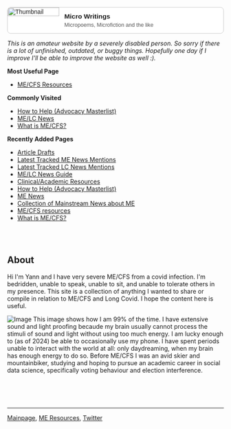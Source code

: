 <head>
    <script type="application/ld+json">
    {
      "@context" : "https://schema.org",
      "@type" : "WebSite",
      "name" : "Yann's Site",
      "alternateName" : "Yann's Site",
      "url" : "https://mecfsadvocacy.org/"
    }
  </script>
</head>

<!DOCTYPE html>
<html lang="en">
<head>
  <meta charset="UTF-8">
  <title>Link Card</title>
  <style>
    .link-card {
      display: flex;
      flex-direction: row;
      border: 1px solid #ccc;
      border-radius: 8px;
      overflow: hidden;
      max-width: 600px;
      text-decoration: none;
      color: inherit;
      font-family: sans-serif;
      background: #fff;
      transition: box-shadow 0.2s;
    }

    .link-card:hover {
      box-shadow: 0 4px 12px rgba(0,0,0,0.1);
    }

    .link-card img {
      width: 120px;
      height: 100%;
      object-fit: cover;
    }

    .link-card-content {
      padding: 12px;
      display: flex;
      flex-direction: column;
      justify-content: center;
    }

    .link-card-title {
      font-size: 1.1em;
      font-weight: bold;
      margin-bottom: 4px;
    }

    .link-card-description {
      font-size: 0.9em;
      color: #555;
    }
  </style>
</head>
<body>

<a class="link-card" href="https://mecfsadvocacy.org/micro/" target="_blank" rel="noopener">
  <img src="https://via.placeholder.com/120x80" alt="Thumbnail">
  <div class="link-card-content">
    <div class="link-card-title">Micro Writings</div>
    <div class="link-card-description">Micropoems, Microfiction and the like</div>
  </div>
</a>

</body>
</html>

_This is an amateur website by a severely disabled person. So sorry if there is a lot of unfinished, outdated, or buggy things. Hopefully one day if I improve I'll be able to improve the website as well :)._

**Most Useful Page** 
* [ME/CFS Resources](useful-resources.md)

**Commonly Visited**
* [How to Help (Advocacy Masterlist)](https://me-cfs.github.io/resources/advocacy/)
* [ME/LC News](https://me-cfs.github.io/news/community/)
* [What is ME/CFS?](me-cfs.md)

**Recently Added Pages**
* [Article Drafts](https://mecfsadvocacy.org/drafts/)
* [Latest Tracked ME News Mentions](https://me-cfs.github.io/news/me/)
* [Latest Tracked LC News Mentions](https://me-cfs.github.io/news/lc/)
* [ME/LC News Guide](https://me-cfs.github.io/news/)
* [Clinical/Academic Resources](clinical-resources.md)
* [How to Help (Advocacy Masterlist)](https://me-cfs.github.io/resources/advocacy/)
* [ME News](https://me-cfs.github.io/news/community/)
* [Collection of Mainstream News about ME](https://me-cfs.github.io/news/collection/mainstream.html)
* [ME/CFS resources](useful-resources.md)
* [What is ME/CFS?](me-cfs.md)

<br/> <br/>

## About
Hi I'm Yann and I have very severe ME/CFS from a covid infection. I'm bedridden, unable to speak, unable to sit, and unable to tolerate others in my presence. This site is a collection of anything I wanted to share or compile in relation to ME/CFS and Long Covid. I hope the content here is useful. 

![Image](https://me-cfs.github.io/files/img/me_very_severe.jpeg)
This image shows how I am 99% of the time. I have extensive sound and light proofing becaude my brain usually cannot process the stimuli of sound and light without using too much energy. I am lucky enough to (as of 2024) be able to occasionally use my phone. I have spent periods unable to interact with the world at all: only daydreaming, when my brain has enough energy to do so. Before ME/CFS I was an avid skier and mountainbiker, studying and hoping to pursue an academic career in social data science, specifically voting behaviour and election interference.

<br/><br/><br/>

---

[Mainpage](https://mecfsadvocacy.org/), [ME Resources](useful-resources.md), [Twitter](https://twitter.com/yann_mecfs)

